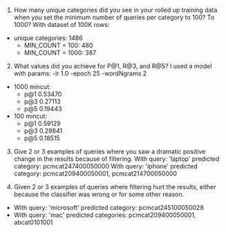 1. How many unique categories did you see in your rolled up training data when you set the minimum number of queries per category to 100? To 1000?
With dataset of 100K rows:
* unique categories: 1486
    * MIN_COUNT = 100: 480
    * MIN_COUNT = 1000: 387

2. What values did you achieve for P@1, R@3, and R@5?
I used a model with params: -lr 1.0 -epoch 25 -wordNgrams 2
* 1000 mincut:
    * p@1 0.53470
    * p@3 0.27113
    * p@5 0.19443
* 100 mincut:
    * p@1 0.59129
    * p@3 0.29841
    * p@5 0.18515

3. Give 2 or 3 examples of queries where you saw a dramatic positive change in the results because of filtering.
With query: 'laptop' predicted category: pcmcat247400050000
With query: 'iphone' predicted category: pcmcat209400050001, pcmcat214700050000

4. Given 2 or 3 examples of queries where filtering hurt the results, either because the classifier was wrong or for some other reason. 
- With query: 'microsoft' predicted category: pcmcat245100050028
- With query: 'mac' predicted categories: pcmcat209400050001, abcat0101001